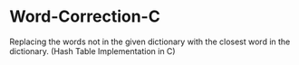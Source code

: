 # Word-Correction-C
Replacing the words not in the given dictionary with the closest word in the dictionary. (Hash Table Implementation in C)
